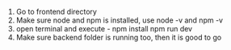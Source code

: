 1. Go to frontend directory
2. Make sure node and npm is installed, use node -v and npm -v
3. open terminal and execute - 
    npm install
    npm run dev
4. Make sure backend folder is running too, then it is good to go